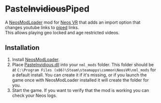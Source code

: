 # Paste~~Invidious~~Piped

A [NeosModLoader](https://github.com/zkxs/NeosModLoader) mod for [Neos VR](https://neos.com/) that adds an import option that changes youtube links to [piped](https://github.com/TeamPiped/Piped) links.<br>
This allows playing geo locked and age restricted videos.

## Installation
1. Install [NeosModLoader](https://github.com/zkxs/NeosModLoader).
1. Place [PasteInvidious.dll](https://github.com/art0007i/PasteInvidious/releases/latest/download/PasteInvidious.dll) into your `nml_mods` folder. This folder should be at `C:\Program Files (x86)\Steam\steamapps\common\NeosVR\nml_mods` for a default install. You can create it if it's missing, or if you launch the game once with NeosModLoader installed it will create the folder for you.
1. Start the game. If you want to verify that the mod is working you can check your Neos logs.
